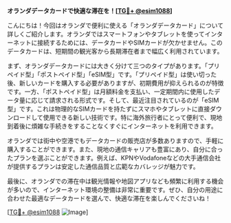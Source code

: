 **オランダデータカードで快適な滞在を！[[TG💪+ @esim1088](https://t.me/s/esim1088)]**

こんにちは！今回はオランダで便利に使える「オランダデータカード」について詳しくご紹介します。オランダではスマートフォンやタブレットを使ってインターネットに接続するためには、データカードやSIMカードが欠かせません。このデータカードは、短期間の観光客から長期滞在者まで幅広く利用されています。

まず、オランダデータカードには大きく分けて三つのタイプがあります。「プリペイド型」「ポストペイド型」「eSIM型」です。「プリペイド型」は使い切った後、新しいカードを購入する必要がありますが、初期費用が抑えられるのが特徴です。一方、「ポストペイド型」は月額料金を支払い、一定期間内に使用したデータ量に応じて請求される形式です。そして、最近注目されているのが「eSIM型」です。これは物理的なSIMカードを持たずにスマホやタブレットに直接ダウンロードして使用できる新しい技術です。特に海外旅行者にとって便利で、現地到着後に煩雑な手続きをすることなくすぐにインターネットを利用できます。

オランダでは街中や空港でもデータカードの販売店が多数ありますので、手軽に購入することができます。また、現地の通信キャリアも豊富にあり、自分に合ったプランを選ぶことができます。例えば、KPNやVodafoneなどの大手通信会社が提供するプランは安定した通信品質と広範なカバレッジが魅力です。

最後に、オランダでの滞在中は観光情報や地図アプリなども頻繁に利用する機会が多いので、インターネット環境の整備は非常に重要です。ぜひ、自分の用途に合わせた最適なデータカードを選んで、快適な滞在を楽しんでくださいね！

[[TG💪+ @esim1088](https://t.me/s/esim1088) ![Image](https://i.postimg.cc/Y0z9fWf4/image.png)]